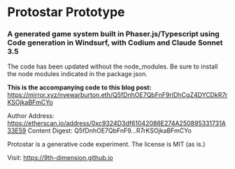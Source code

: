 # Protostar Prototype
### A generated game system built in Phaser.js/Typescript using Code generation in Windsurf, with Codium and Claude Sonnet 3.5

The code has been updated without the node_modules. Be sure to install the node modules indicated in the package json. 

**This is the accompanying code to this blog post:**
https://mirror.xyz/nyewarburton.eth/Q5fDnhOE7QbFnF9rIDhCgZ4DYCDkR7rKSOjkaBFmCYo

Author Address: https://etherscan.io/address/0xc9324D3df61042086E274A250895331731A33E59
Content Digest: Q5fDnhOE7QbFnF9…R7rKSOjkaBFmCYo

Protostar is a generative code experiment. The license is MIT (as is.) 

Visit: https://9th-dimension.github.io

